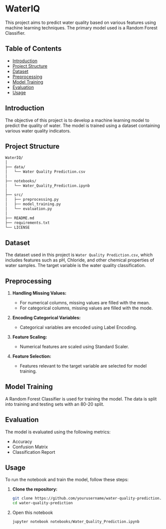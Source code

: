 # WaterIQ
This project aims to predict water quality based on various features using machine learning techniques. The primary model used is a Random Forest Classifier.

## Table of Contents

- [Introduction](#introduction)
- [Project Structure](#project)
- [Dataset](#dataset)
- [Preprocessing](#preprocessing)
- [Model Training](#model-training)
- [Evaluation](#evaluation)
- [Usage](#usage)

## Introduction

The objective of this project is to develop a machine learning model to predict the quality of water. The model is trained using a dataset containing various water quality indicators.

## Project Structure
```sh
WaterIQ/
│
├── data/
│   └── Water Quality Prediction.csv
│
├── notebooks/
│   └── Water_Quality_Prediction.ipynb
│
├── src/
│   ├── preprocessing.py
│   ├── model_training.py
│   └── evaluation.py
│
├── README.md
├── requirements.txt
└── LICENSE
```


## Dataset

The dataset used in this project is `Water Quality Prediction.csv`, which includes features such as pH, Chloride, and other chemical properties of water samples. The target variable is the water quality classification.

## Preprocessing

1. **Handling Missing Values:** 
   - For numerical columns, missing values are filled with the mean.
   - For categorical columns, missing values are filled with the mode.
   
2. **Encoding Categorical Variables:**
   - Categorical variables are encoded using Label Encoding.
   
3. **Feature Scaling:**
   - Numerical features are scaled using Standard Scaler.

4. **Feature Selection:**
   - Features relevant to the target variable are selected for model training.

## Model Training

A Random Forest Classifier is used for training the model. The data is split into training and testing sets with an 80-20 split.

## Evaluation

The model is evaluated using the following metrics:
- Accuracy
- Confusion Matrix
- Classification Report

## Usage

To run the notebook and train the model, follow these steps:

1. **Clone the repository:**
   ```sh
   git clone https://github.com/yourusername/water-quality-prediction.git
   cd water-quality-prediction
2. Open this notebook
   ```sh
   jupyter notebook notebooks/Water_Quality_Prediction.ipynb
